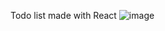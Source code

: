 Todo list made with React
![image](https://user-images.githubusercontent.com/64474508/201477850-189c8697-5c13-44ca-8e86-55c0adbf0941.png)
